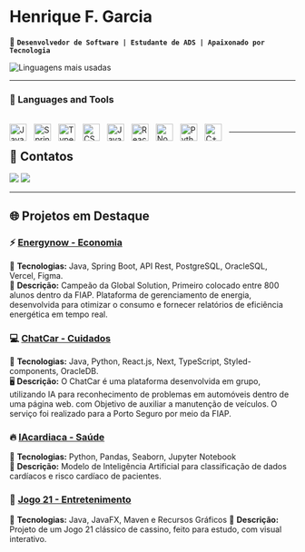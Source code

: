 # Henrique F. Garcia  
🎯 **`Desenvolvedor de Software | Estudante de ADS | Apaixonado por Tecnologia`**

![Linguagens mais usadas](https://github-readme-stats.vercel.app/api/top-langs/?username=HenriqueDML&layout=compact&theme=nightowl)

---

### 🧰 Languages and Tools

<div style="display: inline_block"><br>
  <img align="left" alt="Java" width="30px" style="padding-right:10px;" src="https://cdn.jsdelivr.net/gh/devicons/devicon/icons/java/java-original.svg"/>
  <img align="left" alt="Spring" width="30px" style="padding-right:10px;" src="https://cdn.jsdelivr.net/gh/devicons/devicon/icons/spring/spring-original.svg" />
  <img align="left" alt="TypeScript" width="30px" style="padding-right:10px;" src="https://cdn.jsdelivr.net/gh/devicons/devicon/icons/typescript/typescript-plain.svg" />
  <img align="left" alt="CSS" width="30px" style="padding-right:10px;" src="https://cdn.jsdelivr.net/gh/devicons/devicon/icons/css3/css3-plain.svg" />
  <img align="left" alt="JavaScript" width="30px" style="padding-right:10px;" src="https://cdn.jsdelivr.net/gh/devicons/devicon/icons/javascript/javascript-plain.svg" />
  <img align="left" alt="React" width="30px" style="padding-right:10px;" src="https://cdn.jsdelivr.net/gh/devicons/devicon/icons/react/react-original.svg" />
  <img align="left" alt="NodeJS" width="30px" style="padding-right:10px;" src="https://cdn.jsdelivr.net/gh/devicons/devicon/icons/nodejs/nodejs-original.svg" />
  <img align="left" alt="Python" width="30px" style="padding-right:10px;" src="https://cdn.jsdelivr.net/gh/devicons/devicon/icons/python/python-plain.svg" />
  <img align="left" alt="C++" width="30px" style="padding-right:10px;" src="https://cdn.jsdelivr.net/gh/devicons/devicon/icons/cplusplus/cplusplus-line.svg" />
</div>

---
## 🤝 Contatos  
<div> 
  <a href = "hfgarcia97@gmail.com"><img src="https://img.shields.io/badge/-Gmail-%23333?style=for-the-badge&logo=gmail&logoColor=white" target="_blank"></a>
  <a href="https://www.linkedin.com/in/henrique-fgarcia/" target="_blank"><img src="https://img.shields.io/badge/-LinkedIn-%230077B5?style=for-the-badge&logo=linkedin&logoColor=white" target="_blank"></a> 
</div>

---

## 🌐 Projetos em Destaque  

### ⚡ **[Energynow - Economia](https://github.com/HenriqueDML/Projeto-EnergyNow)**  
📌 **Tecnologias:** Java, Spring Boot, API Rest, PostgreSQL, OracleSQL, Vercel, Figma.  
🔋 **Descrição:** Campeão da Global Solution, Primeiro colocado entre 800 alunos dentro da FIAP. Plataforma de gerenciamento de energia, desenvolvida para otimizar o consumo e fornecer relatórios de eficiência energética em tempo real.

### 💻 **[ChatCar - Cuidados ](https://github.com/HenriqueDML/Projeto-ChatCar)**  
📌 **Tecnologias:** Java, Python, React.js, Next, TypeScript, Styled-components, OracleDB.  
🖥 **Descrição:** O ChatCar é uma plataforma desenvolvida em grupo, utilizando IA para reconhecimento de problemas em automóveis dentro de uma página web. com Objetivo de auxiliar a manutenção de veículos. O serviço foi realizado para a Porto Seguro por meio da FIAP.

### 🔥 **[IAcardiaca - Saúde](https://github.com/HenriqueDML/Projeto-IACardiaca)**  
📌 **Tecnologias:** Python, Pandas, Seaborn, Jupyter Notebook  
🧠 **Descrição:** Modelo de Inteligência Artificial para classificação de dados cardíacos e risco cardíaco de pacientes.

### 🎲 **[Jogo 21 - Entretenimento](https://github.com/HenriqueDML/Projeto-Jogo-21)**  
📌 **Tecnologias:** Java, JavaFX, Maven e Recursos Gráficos 
🏨 **Descrição:** Projeto de um Jogo 21 clássico de cassino, feito para estudo, com visual interativo.

